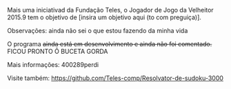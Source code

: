 Mais uma iniciativad da Fundação Teles, o Jogador de Jogo da Velheitor 2015.9 tem o objetivo de [insira um objetivo aqui (to com preguiça)].


Observações: ainda não sei o que estou fazendo da minha vida


O programa ~~ainda está em desenvolvimento e ainda não foi comentado.~~ FICOU PRONTO Ô BUCETA GORDA


Mais informações: 400289perdi


Visite também: https://github.com/Teles-comp/Resolvator-de-sudoku-3000
